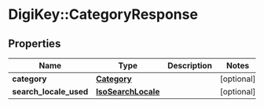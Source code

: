 # DigiKey::CategoryResponse

## Properties
Name | Type | Description | Notes
------------ | ------------- | ------------- | -------------
**category** | [**Category**](Category.md) |  | [optional] 
**search_locale_used** | [**IsoSearchLocale**](IsoSearchLocale.md) |  | [optional] 


